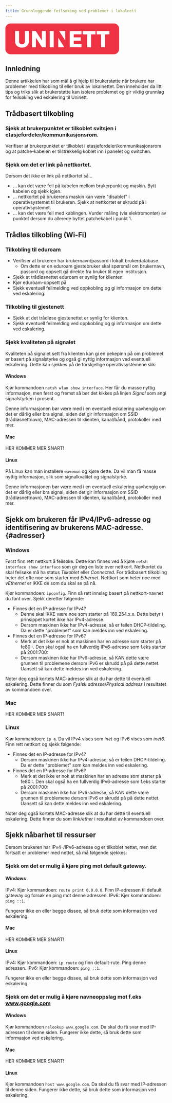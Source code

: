 ```yaml
---
title: Grunnleggende feilsøking ved problemer i lokalnett
---
```


![](/img/uninett_logo.svg)

## Innledning

Denne artikkelen har som mål å gi hjelp til brukerstøtte når brukere har problemer med tilkobling til eller bruk av lokalnettet. Den inneholder da litt tips og triks slik at brukerstøtte kan isolere problemet og gir viktig grunnlag for feilsøking ved eskalering til Uninett.

## Trådbasert tilkobling 

### Sjekk at brukerpunktet er tilkoblet svitsjen i etasjefordeler/kommunikasjonsrom. 

Verifiser at brukerpunktet er tilkoblet i etasjefordeler/kommunikasjonsrom og at patche-kabelen er tilstrekkelig koblet inn i panelet og switchen. 

### Sjekk om det er link på nettkortet. 

Dersom det ikke er link på nettkortet så...

- ... kan det være feil på kabelen mellom brukerpunkt og maskin. Bytt kabelen og sjekk igjen. 
- ... nettkortet på brukerens maskin kan være "disablet" i operativsystemet til brukeren. Sjekk at nettkortet er skrudd på i operativsystemet. 
- ... kan det være feil med kablingen. Vurder måling (via elektromontør) av punktet dersom du allerede byttet patchekabel i punkt 1. 

## Trådløs tilkobling (Wi-Fi)

### Tilkobling til eduroam

- Verifiser at brukeren har brukernavn/passord i lokalt brukerdatabase.
  - Om dette er en eduroam gjestebruker skal spørsmål om brukernavn, passord og oppsett gå direkte fra bruker til egen institusjon.  
- Sjekk at trådløsnettet eduroam er synlig for klienten.
- Kjør eduroam-oppsett på [](https://www.eduroam.no/connect)
- Sjekk eventuell feilmelding ved oppkobling og gi informasjon om dette ved eskalering. 

### Tilkobling til gjestenett

- Sjekk at det trådløse gjestenettet er synlig for klienten.
- Sjekk eventuell feilmelding ved oppkobling og gi informasjon om dette ved eskalering. 

### Sjekk kvaliteten på signalet

Kvaliteten på signalet sett fra klienten kan gi en pekepinn på om problemet er basert på signalstyrke og også gi nyttig informasjon ved eventuell eskalering. Dette kan sjekkes på de forskjellige operativsystemene slik:

#### Windows

Kjør kommandoen `netsh wlan show interface`. Her får du masse nyttig informasjon, men først og fremst så bør det kikkes på linjen *Signal* som angi signalstyrken i prosent. 

Denne informasjonen bør være med i en eventuell eskalering uavhengig om det er dårlig eller bra signal, siden det gir informasjon om SSID (trådløsnettnavn), MAC-adressen til klienten, kanal/bånd, protokoller med mer. 

#### Mac

HER KOMMER MER SNART!

#### Linux

På Linux kan man installere `wavemon` og kjøre dette. Da vil man få masse nyttig informasjon, slik som signalkvalitet og signalstyrke. 

Denne informasjonen bør være med i en eventuell eskalering uavhengig om det er dårlig eller bra signal, siden det gir informasjon om SSID (trådløsnettnavn), MAC-adressen til klienten, kanal/bånd, protokoller med mer. 

## Sjekk om brukeren får IPv4/IPv6-adresse og identifisering av brukerens MAC-adresse. {#adresser}

### Windows

Først finn rett nettkort å feilsøke. Dette kan finnes ved å kjøre `netsh interface show interface` som gir deg en liste over nettkort. Nettkortet du skal feilsøke må ha status *Tilkoblet* eller *Connected*. For trådbasert tilkobling heter det ofte noe som starter med *Ethernet*. Nettkort som heter noe med *vEthernet* er IKKE de som du skal se på nå. 

Kjør kommandoen: `ipconfig`. Finn så rett innslag basert på nettkort-navnet du fant over. Sjekk deretter følgende:

- Finnes det en IP-adresse for IPv4? 
    - Denne skal IKKE være noe som starter på 169.254.x.x. Dette betyr i prinsippet kortet ikke har IPv4-adresse.
    - Dersom maskinen ikke har IPv4-adresse, så er feilen DHCP-tildeling. Da er dette "problemet" som kan meldes inn ved eskalering. 
- Finnes det en IP-adresse for IPv6? 
    - Merk at det ikke er nok at maskinen har en adresse som starter på fe80::. Den skal også ha en fullverdig IPv6-adresse som f.eks starter på 2001:700:
    - Dersom maskinen ikke har IPv6-adresse, så KAN dette være grunnen til problemene dersom IPv6 er skrudd på på dette nettet. Uansett så kan dette meldes inn ved eskalering. 

Noter deg også kortets MAC-adresse slik at du har dette til eventuell eskalering. Dette finner du som *Fysisk adresse*/*Physical address* i resultatet av kommandoen over. 

### Mac

HER KOMMER MER SNART!

### Linux

Kjør kommandoen: `ip a`. Da vil IPv4 vises som *inet* og IPv6 vises som *inet6*. Finn rett nettkort og sjekk følgende:

- Finnes det en IP-adresse for IPv4? 
    - Dersom maskinen ikke har IPv4-adresse, så er feilen DHCP-tildeling. Da er dette "problemet" som kan meldes inn ved eskalering. 
- Finnes det en IP-adresse for IPv6? 
    - Merk at det ikke er nok at maskinen har en adresse som starter på fe80::. Den skal også ha en fullverdig IPv6-adresse som f.eks starter på 2001:700:
    - Dersom maskinen ikke har IPv6-adresse, så KAN dette være grunnen til problemene dersom IPv6 er skrudd på på dette nettet. Uansett så kan dette meldes inn ved eskalering. 

Noter deg også kortets MAC-adresse slik at du har dette til eventuell eskalering. Dette finner du som *link/ether* i resultatet av kommandoen over. 

## Sjekk nåbarhet til ressurser

Dersom brukeren har IPv4-/IPv6-adresse og er tilkoblet nettet, men det fortsatt er problemer med nettet, så må følgende sjekkes:

### Sjekk om det er mulig å kjøre ping mot default gateway. 

#### Windows

IPv4: Kjør kommandoen: `route print 0.0.0.0`. Finn IP-adressen til default gateway og forsøk en ping mot denne adressen. 
IPv6: Kjør kommandoen: `ping ::1`. 

Fungerer ikke en eller begge dissee, så bruk dette som informasjon ved eskalering.

#### Mac

HER KOMMER MER SNART!

#### Linux

IPv4: Kjør kommandoen: `ip route` og finn default-rute. Ping denne adressen. 
IPv6: Kjør kommandoen: `ping ::1`. 

Fungerer ikke en eller begge dissee, så bruk dette som informasjon ved eskalering.

### Sjekk om det er mulig å kjøre navneoppslag mot f.eks www.google.com

#### Windows

Kjør kommandoen `nslookup www.google.com`. Da skal du få svar med IP-adressen til denne siden. Fungerer ikke dette, så bruk dette som informasjon ved eskalering. 

#### Mac

HER KOMMER MER SNART!

#### Linux

Kjør kommandoen `host www.google.com`. Da skal du få svar med IP-adressen til denne siden. Fungerer ikke dette, så bruk dette som informasjon ved eskalering. 
